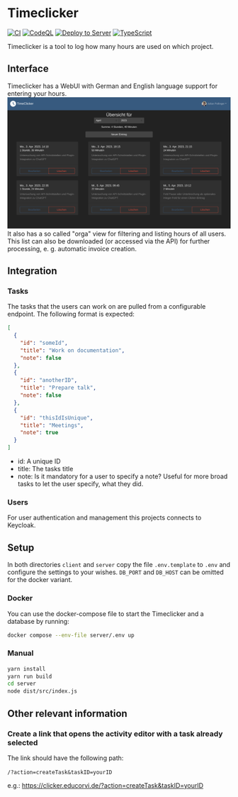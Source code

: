 # Timeclicker
[![CI](https://github.com/educorvi/timeclicker/actions/workflows/ci.yml/badge.svg?branch=main)](https://github.com/educorvi/timeclicker/actions/workflows/ci.yml)
[![CodeQL](https://github.com/educorvi/timeclicker/actions/workflows/github-code-scanning/codeql/badge.svg?branch=main)](https://github.com/educorvi/timeclicker/actions/workflows/github-code-scanning/codeql)
[![Deploy to Server](https://github.com/educorvi/timeclicker/actions/workflows/deploy.yml/badge.svg?branch=main)](https://github.com/educorvi/timeclicker/actions/workflows/deploy.yml)
[![TypeScript](https://img.shields.io/badge/%3C%2F%3E-TypeScript-%230074c1.svg)](http://www.typescriptlang.org/)

Timeclicker is a tool to log how many hours are used on which project.

## Interface
Timeclicker has a WebUI with German and English language support for entering your hours.
![Screenshot of the UI](./readme_files/ui.png)
It also has a so called "orga" view for filtering and listing hours of all users.
This list can also be downloaded (or accessed via the API) for further processing, e. g. automatic invoice creation.

## Integration
### Tasks
The tasks that the users can work on are pulled from a configurable endpoint. The following format is expected:
```json
[
  {
    "id": "someId",
    "title": "Work on documentation",
    "note": false
  },
  {
    "id": "anotherID",
    "title": "Prepare talk",
    "note": false
  },
  {
    "id": "thisIdIsUnique",
    "title": "Meetings",
    "note": true
  }
]
```
- id: A unique ID
- title: The tasks title
- note: Is it mandatory for a user to specify a note? Useful for more broad tasks to let the user specify, what they did.

### Users
For user authentication and management this projects connects to Keycloak.


## Setup
In both directories `client` and `server` copy the file `.env.template` to `.env` and configure the settings to your wishes. `DB_PORT` and `DB_HOST` can be omitted for the docker variant.
### Docker
You can use the docker-compose file to start the Timeclicker and a database by running:
```bash
docker compose --env-file server/.env up
```
### Manual
```bash
yarn install
yarn run build
cd server
node dist/src/index.js
```

## Other relevant information
### Create a link that opens the activity editor with a task already selected
The link should have the following path:

`/?action=createTask&taskID=yourID`

e.g.: https://clicker.educorvi.de/?action=createTask&taskID=yourID
